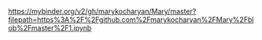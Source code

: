 https://mybinder.org/v2/gh/marykocharyan/Mary/master?filepath=https%3A%2F%2Fgithub.com%2Fmarykocharyan%2FMary%2Fblob%2Fmaster%2F1.ipynb

